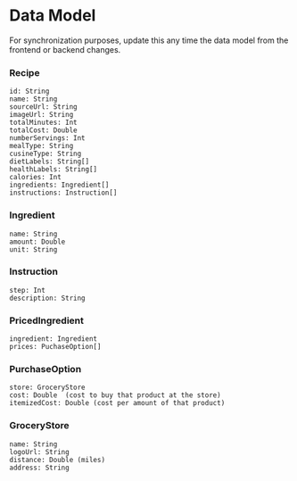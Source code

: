# Data Model

For synchronization purposes, update this any time the data model from the frontend or backend changes.

### Recipe
```
id: String
name: String
sourceUrl: String
imageUrl: String
totalMinutes: Int
totalCost: Double
numberServings: Int
mealType: String
cusineType: String
dietLabels: String[]
healthLabels: String[]
calories: Int
ingredients: Ingredient[]
instructions: Instruction[]
```

### Ingredient
```
name: String
amount: Double
unit: String
```

### Instruction
```
step: Int
description: String
```

### PricedIngredient
```
ingredient: Ingredient
prices: PuchaseOption[]
```

### PurchaseOption
```
store: GroceryStore
cost: Double  (cost to buy that product at the store)
itemizedCost: Double (cost per amount of that product)
```

### GroceryStore
```
name: String
logoUrl: String
distance: Double (miles)
address: String
```

